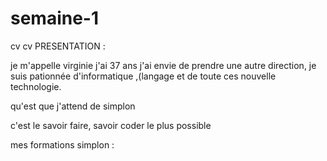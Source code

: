 # semaine-1
cv
cv PRESENTATION :

je m'appelle virginie j'ai 37 ans j'ai envie de prendre une autre direction, je suis pationnée d'informatique ,(langage et de toute ces nouvelle technologie.

qu'est que j'attend de simplon

c'est le savoir faire, savoir coder le plus possible

mes formations simplon :
